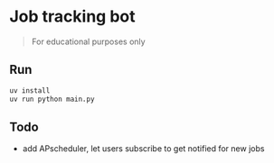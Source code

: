 # Job tracking bot
> For educational purposes only

## Run
```bash
uv install
uv run python main.py
```

## Todo
- add APscheduler, let users subscribe to get notified for new jobs